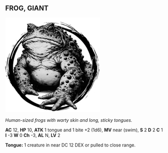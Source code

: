 ## FROG, GIANT

![](images/frog-giant.webp)

_Human-sized frogs with warty skin and long, sticky tongues._

**AC** 12, **HP** 10, **ATK** 1 tongue and 1 bite +2 (1d6), **MV** near (swim), **S** 2 **D** 2 **C** 1 **I** -3 **W** 0 **Ch** -3, **AL** N, **LV** 2

**Tongue:** 1 creature in near DC 12 DEX or pulled to close range.

